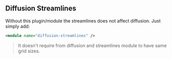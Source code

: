 
## Diffusion Streamlines

Without this plugin/module the streamlines does not affect diffusion. Just simply add:

```xml
<module name="diffusion-streamlines" />
```

> It doesn't require from diffusion and streamlines module to have same grid sizes.
